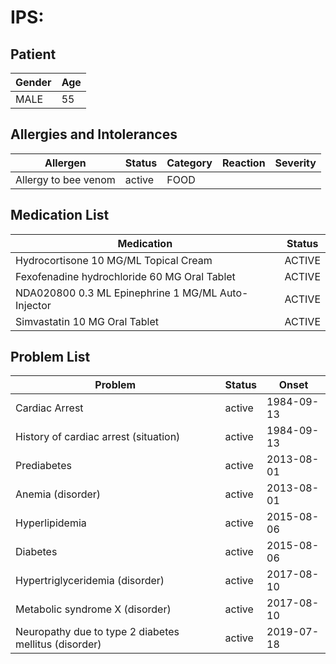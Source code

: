 # IPS:

## Patient

|Gender|Age|
|---|---|
|MALE|55|

## Allergies and Intolerances

|Allergen|Status|Category|Reaction|Severity|
|---|---|---|---|---|
|Allergy to bee venom|active|FOOD|||

## Medication List

|Medication|Status|
|---|---|
|Hydrocortisone 10 MG/ML Topical Cream|ACTIVE|
|Fexofenadine hydrochloride 60 MG Oral Tablet|ACTIVE|
|NDA020800 0.3 ML Epinephrine 1 MG/ML Auto-Injector|ACTIVE|
|Simvastatin 10 MG Oral Tablet|ACTIVE|

## Problem List

|Problem|Status|Onset|
|---|---|---|
|Cardiac Arrest|active|1984-09-13|
|History of cardiac arrest (situation)|active|1984-09-13|
|Prediabetes|active|2013-08-01|
|Anemia (disorder)|active|2013-08-01|
|Hyperlipidemia|active|2015-08-06|
|Diabetes|active|2015-08-06|
|Hypertriglyceridemia (disorder)|active|2017-08-10|
|Metabolic syndrome X (disorder)|active|2017-08-10|
|Neuropathy due to type 2 diabetes mellitus (disorder)|active|2019-07-18|
